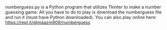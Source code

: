 numberguess.py is a Python program that utilizes Tkinter to make a number guessing game. 
All you have to do to play is download the numberguess file and run it (must have Python downloaded).
You can also play online here: https://repl.it/@maazm909/numberguess
